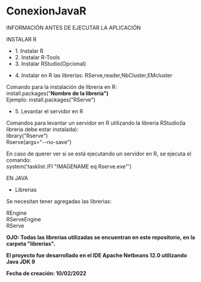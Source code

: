 # ConexionJavaR

<p>INFORMACIÓN ANTES DE EJECUTAR LA APLICACIÓN</p>
<p>INSTALAR R</p>
	<ul>
		<li>1. Instalar R</li>
		<li>2. Instalar R-Tools</li>
		<li>3. Instalar RStudio(Opcional)</li>
		<li><p>4. Instalar en R las librerias: RServe,reader,NbCluster,EMcluster</p>
	</ul>
	<p>Comando para la instalación de libreria en R:<br> install.packages("<b>Nombre de la libreria")</b><br>Ejemplo: install.packages("RServe")<br></p>
	<ul>
		<li>5. Levantar el servidor en R</li>
	</ul>
	<p>Comandos para levantar un servidor en R utilizando la librería RStudio(la libreria debe estar instalada):<br>
	library("Rserve")<br>
	Rserve(args="--no-save")</p>
	<p>En caso de querer ver si se está ejecutando un servidor en R, se ejecuta el comando:<br>
	system('tasklist /FI "IMAGENAME eq Rserve.exe"')</p>


<p>EN JAVA</p>
	<ul>
		<li>Librerias</li>
	</ul>
	<p>Se necesitan tener agregadas las librerias:</p>
	<p>REngine<br>RServeEngine<br>RServe</p>
	<p><b>OJO:<b> Todas las librerias utilizadas se encuentran en este repositorio, en la carpeta "librerias".</p>
	<p><b>El proyecto fue desarrollado en el IDE Apache Netbeans 12.0 utilizando Java JDK 9 </b></p>


<p> Fecha de creación: 10/02/2022 <p>



	
